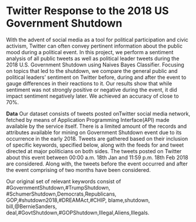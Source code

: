 # Twitter Response to the 2018 US Government Shutdown

With the advent of social media as a tool for political participation and civic activism, Twitter can often convey pertinent information about the public mood during a political event. In this project, we perform a sentiment analysis of all public tweets as well as political leader tweets during the 2018 U.S. Government Shutdown using Naives Bayes Classifier. Focusing on topics that led to the shutdown, we compare the general public and political leaders’ sentiment on Twitter before, during and after the event to gauge differences in their reactions to it. Our results show that while sentiment was not strongly positive or negative during the event, it did impact sentiment negatively later. We achieved an accuracy of close to 70%. 

**Data**
Our dataset consists of tweets posted onTwitter social media network, fetched by means of Application Programming
Interface(API) made available by the service itself. There is a limited amount of the records and attributes available for mining on Government Shutdown event due to its occurrence in the early 2018. Tweets are gathered based on their inclusion of specific keywords, specified below, along with the feeds for and tweet directed at major politicians on both sides. The tweets posted on Twitter about this event between 00:00 a.m. 18th Jan and 11:59 p.m. 18th Feb 2018 are considered. Along with, the tweets before the event occurred and after the event comprising of two months have been considered.

Our original set of relevant keywords consist of #GovernmentShutdown,#TrumpShutdown, #SchumerShutdown,Democrats,Republicans,
GOP,#shutdown2018,#DREAMAct,#CHIP, blame,shutdown, bill,@BernieSanders, deal,#GovtShutdown,#GOPShutdown,Illegal,Aliens,Illegals. 
